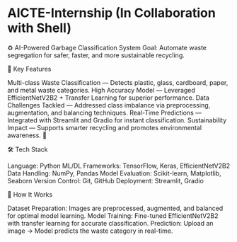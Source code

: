 # AICTE-Internship (In Collaboration with Shell)
♻ AI-Powered Garbage Classification System
Goal: Automate waste segregation for safer, faster, and more sustainable recycling.

🚀 Key Features

Multi-class Waste Classification — Detects plastic, glass, cardboard, paper, and metal waste categories.
High Accuracy Model — Leveraged EfficientNetV2B2 + Transfer Learning for superior performance.
Data Challenges Tackled — Addressed class imbalance via preprocessing, augmentation, and balancing techniques.
Real-Time Predictions — Integrated with Streamlit and Gradio for instant classification.
Sustainability Impact — Supports smarter recycling and promotes environmental awareness. 🌱

🛠 Tech Stack

Language: Python
ML/DL Frameworks: TensorFlow, Keras, EfficientNetV2B2
Data Handling: NumPy, Pandas
Model Evaluation: Scikit-learn, Matplotlib, Seaborn
Version Control: Git, GitHub
Deployment: Streamlit, Gradio

📌 How It Works

Dataset Preparation: Images are preprocessed, augmented, and balanced for optimal model learning.
Model Training: Fine-tuned EfficientNetV2B2 with transfer learning for accurate classification.
Prediction: Upload an image → Model predicts the waste category in real-time.
